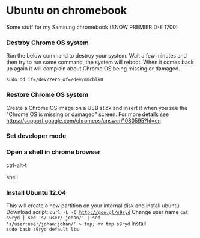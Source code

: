 Ubuntu on chromebook
====================
Some stuff for my Samsung chromebook (SNOW PREMIER D-E 1700)

### Destroy Chrome OS system
Run the below command to destroy your system. Wait a few minutes and then try to run some command, the system will reboot. When it comes back up again it will complain about Chrome OS being missing or damaged.

<code>sudo dd if=/dev/zero of=/dev/mmcblk0</code>

### Restore Chrome OS system
Create a Chrome OS image on a USB stick and insert it when you see the "Chrome OS is missing or damaged" screen. For more details see https://support.google.com/chromeos/answer/1080595?hl=en

### Set developer mode

### Open a shell in chrome browser
ctrl-alt-t

shell

### Install Ubuntu 12.04
This will create a new partition on your internal disk and install ubuntu. 
Download script:
<code>curl -L -O http://goo.gl/s9ryd</code>
Change user name
<code>cat s9ryd | sed 's/ user/ johan/' | sed 's/user:user/johan:johan/' > tmp; mv tmp s9ryd</code>
Install
<code> sudo bash s9ryd default lts</code>
